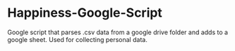 # Happiness-Google-Script
Google script that parses .csv data from a google drive folder and adds to a google sheet. Used for collecting personal data.
